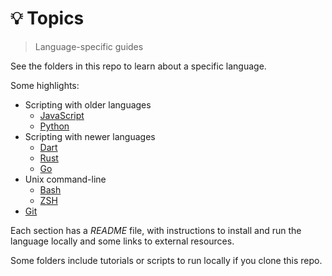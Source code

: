 # 💡 Topics
> Language-specific guides

See the folders in this repo to learn about a specific language.

Some highlights:

- Scripting with older languages
	- [JavaScript](scripting_languages/JavaScript)
	- [Python](scripting_languages/Python)
- Scripting with newer languages
	- [Dart](scripting_languages/Dart)
	- [Rust](scripting_languages/Rust)
	- [Go](scripting_languages/Go)
- Unix command-line
	- [Bash](Shell/Bash)
	- [ZSH](Shell/ZSH)
- [Git](version_control/Git)

Each section has a _README_ file, with instructions to install and run the language locally and some links to external resources.

Some folders include tutorials or scripts to run locally if you clone this repo.
